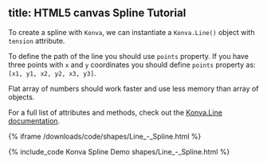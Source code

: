 title: HTML5 canvas Spline Tutorial
---

To create a spline with `Konva`, we can instantiate a `Konva.Line()` object with `tension` attribute.

To define the path of the line you should use `points` property. If you have three points with `x` and `y` coordinates you should define `points` property as: `[x1, y1, x2, y2, x3, y3]`.

Flat array of numbers should work faster and use less memory than array of objects.

For a full list of attributes and methods, check out the [Konva.Line documentation](https://konvajs.github.io/api/Konva.Line.html).

{% iframe /downloads/code/shapes/Line_-_Spline.html %}

{% include_code Konva Spline Demo shapes/Line_-_Spline.html %}
